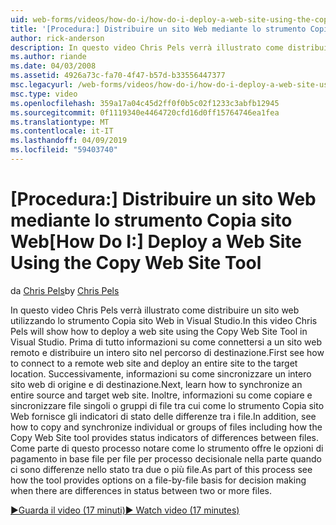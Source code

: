 ```yaml
---
uid: web-forms/videos/how-do-i/how-do-i-deploy-a-web-site-using-the-copy-web-site-tool
title: '[Procedura:] Distribuire un sito Web mediante lo strumento Copia sito Web | Microsoft Docs'
author: rick-anderson
description: In questo video Chris Pels verrà illustrato come distribuire un sito web utilizzando lo strumento Copia sito Web in Visual Studio. Prima di tutto informazioni su come connettersi a un sito web remoto e...
ms.author: riande
ms.date: 04/03/2008
ms.assetid: 4926a73c-fa70-4f47-b57d-b33556447377
msc.legacyurl: /web-forms/videos/how-do-i/how-do-i-deploy-a-web-site-using-the-copy-web-site-tool
msc.type: video
ms.openlocfilehash: 359a17a04c45d2ff0f0b5c02f1233c3abfb12945
ms.sourcegitcommit: 0f1119340e4464720cfd16d0ff15764746ea1fea
ms.translationtype: MT
ms.contentlocale: it-IT
ms.lasthandoff: 04/09/2019
ms.locfileid: "59403740"
---
```

# <a name="how-do-i-deploy-a-web-site-using-the-copy-web-site-tool"></a><span data-ttu-id="d863a-104">[Procedura:] Distribuire un sito Web mediante lo strumento Copia sito Web</span><span class="sxs-lookup"><span data-stu-id="d863a-104">[How Do I:] Deploy a Web Site Using the Copy Web Site Tool</span></span>

<span data-ttu-id="d863a-105">da [Chris Pels](https://twitter.com/chrispels)</span><span class="sxs-lookup"><span data-stu-id="d863a-105">by [Chris Pels](https://twitter.com/chrispels)</span></span>

<span data-ttu-id="d863a-106">In questo video Chris Pels verrà illustrato come distribuire un sito web utilizzando lo strumento Copia sito Web in Visual Studio.</span><span class="sxs-lookup"><span data-stu-id="d863a-106">In this video Chris Pels will show how to deploy a web site using the Copy Web Site Tool in Visual Studio.</span></span> <span data-ttu-id="d863a-107">Prima di tutto informazioni su come connettersi a un sito web remoto e distribuire un intero sito nel percorso di destinazione.</span><span class="sxs-lookup"><span data-stu-id="d863a-107">First see how to connect to a remote web site and deploy an entire site to the target location.</span></span> <span data-ttu-id="d863a-108">Successivamente, informazioni su come sincronizzare un intero sito web di origine e di destinazione.</span><span class="sxs-lookup"><span data-stu-id="d863a-108">Next, learn how to synchronize an entire source and target web site.</span></span> <span data-ttu-id="d863a-109">Inoltre, informazioni su come copiare e sincronizzare file singoli o gruppi di file tra cui come lo strumento Copia sito Web fornisce gli indicatori di stato delle differenze tra i file.</span><span class="sxs-lookup"><span data-stu-id="d863a-109">In addition, see how to copy and synchronize individual or groups of files including how the Copy Web Site tool provides status indicators of differences between files.</span></span> <span data-ttu-id="d863a-110">Come parte di questo processo notare come lo strumento offre le opzioni di pagamento in base file per file per processo decisionale nella parte quando ci sono differenze nello stato tra due o più file.</span><span class="sxs-lookup"><span data-stu-id="d863a-110">As part of this process see how the tool provides options on a file-by-file basis for decision making when there are differences in status between two or more files.</span></span>

[<span data-ttu-id="d863a-111">&#9654;Guarda il video (17 minuti)</span><span class="sxs-lookup"><span data-stu-id="d863a-111">&#9654; Watch video (17 minutes)</span></span>](https://channel9.msdn.com/Blogs/ASP-NET-Site-Videos/how-do-i-deploy-a-web-site-using-the-copy-web-site-tool)
